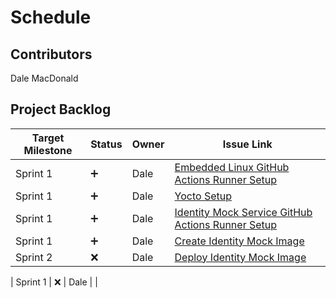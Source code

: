 # Schedule

## Contributors
Dale MacDonald

## Project Backlog
| Target Milestone | Status             | Owner            | Issue Link       |
| ---------------- | -------------      | ---------------- | ---------------- |
| Sprint 1     | :heavy_plus_sign:  | Dale              | [Embedded Linux GitHub Actions Runner Setup](https://github.com/ldmacdonald/ECEA-5307_Projects/issues/1) |
| Sprint 1     | :heavy_plus_sign:  | Dale              | [Yocto Setup](https://github.com/ldmacdonald/ECEA-5307_Projects/issues/2) |
| Sprint 1     | :heavy_plus_sign:  | Dale              | [Identity Mock Service GitHub Actions Runner Setup](https://github.com/ldmacdonald/ECEA-5307-Identity-Mock/issues/1) |
| Sprint 1     | :heavy_plus_sign:  | Dale              | [Create Identity Mock Image](https://github.com/ldmacdonald/ECEA-5307-Identity-Mock/issues/2) |
| Sprint 2     | :x:  | Dale              | [Deploy Identity Mock Image](https://github.com/ldmacdonald/ECEA-5307-Identity-Mock/issues/3) |


| Sprint 1     | :x:  | Dale              |  |